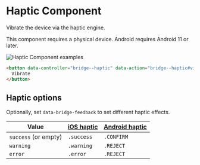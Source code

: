 # Haptic Component

Vibrate the device via the haptic engine.

This component requires a physical device. Android requires Android 11 or later.

![Haptic Component examples](/resources/screenshots/haptic.png)

```html
<button data-controller="bridge--haptic" data-action="bridge--haptic#vibrate">
  Vibrate
</button>
```

## Haptic options

Optionally, set `data-bridge-feedback` to set different haptic effects.

|Value|[iOS haptic](https://developer.apple.com/documentation/uikit/uinotificationfeedbackgenerator/feedbacktype)|[Android haptic](https://developer.android.com/reference/kotlin/android/view/HapticFeedbackConstants)|
|---|---|---|
|`success` (or empty)|`.success`|`.CONFIRM`|
|`warning`|`.warning`|`.REJECT`|
|`error`|`.error`|`.REJECT`|
